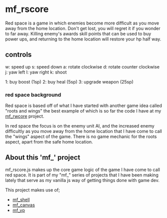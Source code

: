 # mf_rscore

Red space is a game in which enemies become more difficult as you move away from the home location. Don't get lost, you will regret it if you wonder to far away. Killing enemy's awards skill points that can be used to buy power ups, and returning to the home location will restore your hp half way.

## controls

w: speed up
s: speed down
a: rotate clockwise
d: rotate counter clockwise
j: yaw left
l: yaw right
k: shoot

1: buy boost (1sp)
2: buy heal (5sp)
3: upgrade weapon (25sp)

### red space background

Red space is based off of what I have started with another game idea called "roots and wings" the best example of which is so far the code I have at my [mf_rwcore](https://github.com/dustinpfister/mf_rwcore) project. 

In red space the focus is on the enemy unit AI, and the increased enemy difficultly as you move away from the home location that I have come to call the "wings" aspect of the game. There is no game mechanic for the roots aspect, apart from the safe home location.


## About this 'mf_' project

mf_rscore.js makes up the core game logic of the game I have come to call red space. It is part of my "mf_" series of projects that I have been making lately that serve as my vanilla js way of getting things done with game dev.

This project makes use of;
* [mf_shell](https://github.com/dustinpfister/mf_shell)
* [mf_canvas](https://github.com/dustinpfister/mf_canvas)
* [mf_vp](https://github.com/dustinpfister/mf_vp)

